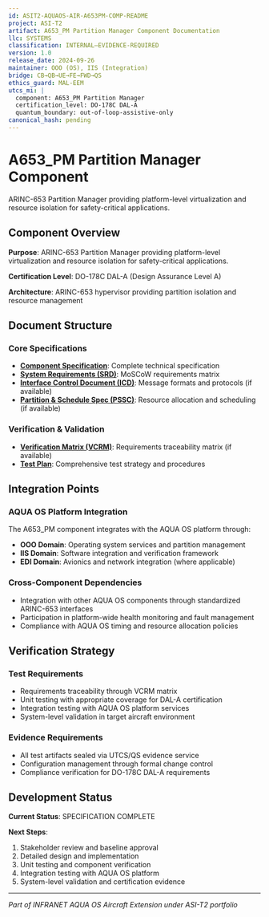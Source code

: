 ```yaml
---
id: ASIT2-AQUAOS-AIR-A653PM-COMP-README
project: ASI-T2
artifact: A653_PM Partition Manager Component Documentation
llc: SYSTEMS
classification: INTERNAL–EVIDENCE-REQUIRED
version: 1.0
release_date: 2024-09-26
maintainer: OOO (OS), IIS (Integration)
bridge: CB→QB→UE→FE→FWD→QS
ethics_guard: MAL-EEM
utcs_mi: |
  component: A653_PM Partition Manager
  certification_level: DO-178C DAL-A
  quantum_boundary: out-of-loop-assistive-only
canonical_hash: pending
---
```


# A653_PM Partition Manager Component

ARINC-653 Partition Manager providing platform-level virtualization and resource isolation for safety-critical applications.

## Component Overview

**Purpose**: ARINC-653 Partition Manager providing platform-level virtualization and resource isolation for safety-critical applications.

**Certification Level**: DO-178C DAL-A (Design Assurance Level A)

**Architecture**: ARINC-653 hypervisor providing partition isolation and resource management

## Document Structure

### Core Specifications
- **[Component Specification](./A653_PM_Component_Spec.md)**: Complete technical specification
- **[System Requirements (SRD)](./A653_PM_SRD.md)**: MoSCoW requirements matrix
- **[Interface Control Document (ICD)](./A653_PM_ICD.yaml)**: Message formats and protocols (if available)
- **[Partition & Schedule Spec (PSSC)](./A653_PM_PSSC.json)**: Resource allocation and scheduling (if available)

### Verification & Validation
- **[Verification Matrix (VCRM)](./A653_PM_VCRM.csv)**: Requirements traceability matrix (if available)
- **[Test Plan](./A653_PM_Test_Plan.md)**: Comprehensive test strategy and procedures

## Integration Points

### AQUA OS Platform Integration
The A653_PM component integrates with the AQUA OS platform through:
- **OOO Domain**: Operating system services and partition management
- **IIS Domain**: Software integration and verification framework
- **EDI Domain**: Avionics and network integration (where applicable)

### Cross-Component Dependencies
- Integration with other AQUA OS components through standardized ARINC-653 interfaces
- Participation in platform-wide health monitoring and fault management
- Compliance with AQUA OS timing and resource allocation policies

## Verification Strategy

### Test Requirements
- Requirements traceability through VCRM matrix
- Unit testing with appropriate coverage for DAL-A certification
- Integration testing with AQUA OS platform services
- System-level validation in target aircraft environment

### Evidence Requirements
- All test artifacts sealed via UTCS/QS evidence service
- Configuration management through formal change control
- Compliance verification for DO-178C DAL-A requirements

## Development Status

**Current Status**: SPECIFICATION COMPLETE

**Next Steps**:
1. Stakeholder review and baseline approval
2. Detailed design and implementation  
3. Unit testing and component verification
4. Integration testing with AQUA OS platform
5. System-level validation and certification evidence

---

*Part of INFRANET AQUA OS Aircraft Extension under ASI-T2 portfolio*
